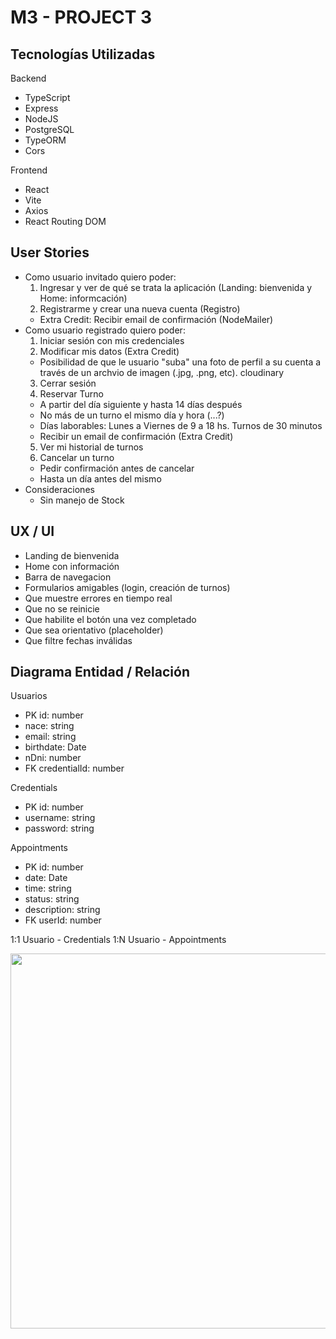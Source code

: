 # M3 - PROJECT 3

## Tecnologías Utilizadas

Backend

- TypeScript
- Express
- NodeJS
- PostgreSQL
- TypeORM
- Cors

Frontend

- React
- Vite
- Axios
- React Routing DOM

## User Stories

- Como usuario invitado quiero poder:
  1. Ingresar y ver de qué se trata la aplicación (Landing: bienvenida y Home: informcación)
  2. Registrarme y crear una nueva cuenta (Registro)
  - Extra Credit: Recibir email de confirmación (NodeMailer)
- Como usuario registrado quiero poder:
  1. Iniciar sesión con mis credenciales
  2. Modificar mis datos (Extra Credit)
  - Posibilidad de que le usuario "suba" una foto de perfil a su cuenta a través de un archvio de imagen (.jpg, .png, etc). cloudinary
  3. Cerrar sesión
  4. Reservar Turno
  - A partir del día siguiente y hasta 14 días después
  - No más de un turno el mismo día y hora (...?)
  - Días laborables: Lunes a Viernes de 9 a 18 hs. Turnos de 30 minutos
  - Recibir un email de confirmación (Extra Credit)
  5. Ver mi historial de turnos
  6. Cancelar un turno
  - Pedir confirmación antes de cancelar
  - Hasta un día antes del mismo
- Consideraciones
  - Sin manejo de Stock

## UX / UI

- Landing de bienvenida
- Home con información
- Barra de navegacion
- Formularios amigables (login, creación de turnos)
- Que muestre errores en tiempo real
- Que no se reinicie
- Que habilite el botón una vez completado
- Que sea orientativo (placeholder)
- Que filtre fechas inválidas

## Diagrama Entidad / Relación

Usuarios

- PK id: number
- nace: string
- email: string
- birthdate: Date
- nDni: number
- FK credentialId: number

Credentials

- PK id: number
- username: string
- password: string

Appointments

- PK id: number
- date: Date
- time: string
- status: string
- description: string
- FK userId: number

1:1 Usuario - Credentials
1:N Usuario - Appointments

<img src="./Extras/Diagrama · E-R.jpg" width=600>

